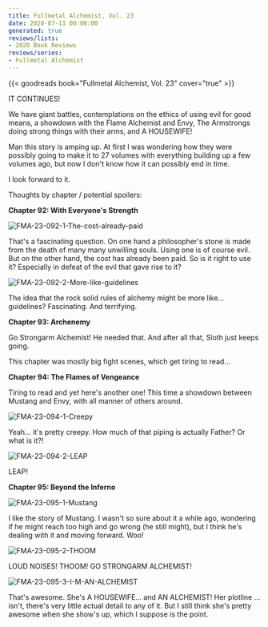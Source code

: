 ```yaml
---
title: Fullmetal Alchemist, Vol. 23
date: 2020-07-11 00:00:00
generated: true
reviews/lists:
- 2020 Book Reviews
reviews/series:
- Fullmetal Alchemist
---
```

{{< goodreads book="Fullmetal Alchemist, Vol. 23" cover="true" >}}

IT CONTINUES!  

We have giant battles, contemplations on the ethics of using evil for good means, a showdown with the Flame Alchemist and Envy, The Armstrongs doing strong things with their arms, and A HOUSEWIFE!  

<!--more-->

Man this story is amping up. At first I was wondering how they were possibly going to make it to 27 volumes with everything building up a few volumes ago, but now I don't know how it can possibly end in time.  

I look forward to it.  

Thoughts by chapter / potential spoilers:  

 **Chapter 92: With Everyone's Strength**  

![FMA-23-092-1-The-cost-already-paid](/embeds/books/attachments/fma-23-092-1-the-cost-already-paid.png)  

That's a fascinating question. On one hand a philosopher's stone is made from the death of many many unwilling souls. Using one is of course evil. But on the other hand, the cost has already been paid. So is it right to use it? Especially in defeat of the evil that gave rise to it?  

![FMA-23-092-2-More-like-guidelines](/embeds/books/attachments/fma-23-092-2-more-like-guidelines.png)  

The idea that the rock solid rules of alchemy might be more like... guidelines? Fascinating. And terrifying.  

**Chapter 93: Archenemy**  

Go Strongarm Alchemist! He needed that. And after all that, Sloth just keeps going.  

This chapter was mostly big fight scenes, which get tiring to read...  

 **Chapter 94: The Flames of Vengeance**  

Tiring to read and yet here's another one! This time a showdown between Mustang and Envy, with all manner of others around.  

![FMA-23-094-1-Creepy](/embeds/books/attachments/fma-23-094-1-creepy.png)  

Yeah... it's pretty creepy. How much of that piping is actually Father? Or what is it?!  

![FMA-23-094-2-LEAP](/embeds/books/attachments/fma-23-094-2-leap.png)  

LEAP!  

**Chapter 95: Beyond the Inferno**  

![FMA-23-095-1-Mustang](/embeds/books/attachments/fma-23-095-1-mustang.png)  

I like the story of Mustang. I wasn't so sure about it a while ago, wondering if he might reach too high and go wrong (he still might), but I think he's dealing with it and moving forward. Woo!  

![FMA-23-095-2-THOOM](/embeds/books/attachments/fma-23-095-2-thoom.png)  

LOUD NOISES! THOOM! GO STRONGARM ALCHEMIST!  

![FMA-23-095-3-I-M-AN-ALCHEMIST](/embeds/books/attachments/fma-23-095-3-i-m-an-alchemist.png)  

That's awesome. She's A HOUSEWIFE... and AN ALCHEMIST! Her plotline ... isn't, there's very little actual detail to any of it. But I still think she's pretty awesome when she show's up, which I suppose is the point.


